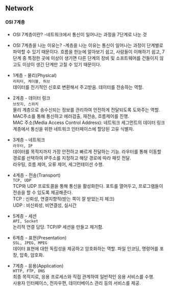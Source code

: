 ## Network
#### OSI 7계층
* OSI 7계층이란?
-네트워크에서 통신이 일어나는 과정을 7단계로 나눈 것
* OSI 7계층을 나눈 이유는?
-계층을 나눈 이유는 통신이 일어나는 과정이 단계별로 파악할 수 있기 때문이다. 흐름을 한눈에 알아보기 쉽고, 사람들이 이해하기 쉽고, 7단계 중 특정한 곳에 이상이 생기면 다른 단계의 장비 및 소프트웨어를 건들이지 않고도 이상이 생긴 단계만 고칠 수 있기 때문이다.

* 1계층 - 물리(Physical)<br>
`리피터, 케이블, 허브`<br>
데이터를 전기적인 신호로 변환해서 주고받음. 데이터를 전송하는 역할.

* 2계층 - 데이터 링크<br>
`브릿지, 스위치`<br>
물리 계층으로 송수신되는 정보를 관리하여 안전하게 전달되도록 도와주는 역할. MAC주소를 통해 통신하고 에러검출, 재전송, 흐름제어를 진행.<br>
MAC 주소(Media Access Control Address): 네트워크 세그먼트의 데이터 링크 계층에서 통신을 위한 네트워크 인터페이스에 할당된 고유 식별자.

* 3계층 - 네트워크<br>
`라우터, IP`<br>
데이터를 목적지까지 가장 안전하고 빠르게 전달하는 기능. 라우터를 통해 이동할 경로를 선택하여 IP주소를 지정하고 해당 경로에 따라 패킷 전달.<br>
라우팅, 흐름 제어, 오류 제어, 세그먼테이션 수행.

* 4계층 - 전송(Transport)<br>
`TCP, UDP`<br>
TCP와 UDP 프로토콜을 통해 통신을 활성화한다. 포트를 열어두고, 프로그램들이 전송을 할 수 있도록 제공해준다.<br>
TCP : 신뢰성, 연결지향적(받는 쪽이 잘 받았는지 체크)<br>
UDP : 비신뢰성, 비연결성, 실시간

* 5계층 - 세션<br>
`API, Socket`<br>
논리적 연결 담당. TCP/IP 세션을 만들고 제거함.

* 6계층 - 표현(Presentation)<br>
`SSL, JPEG, MPEG`<br>
데이터 표현에 대한 독립성을 제공하고 암호화하는 역할. 파일 인코딩, 명령어를 포장, 압축, 암호화.

* 7계층 - 응용(Application)<br>
`HTTP, FTP, DNS`<br>
최종 목적지로, 응용 프로세스와 직접 관계하여 일반적인 응용 서비스를 수행.<br>
사용자 인터페이스, 전자우편, 데이터베이스 관리 등의 서비스를 제공.
